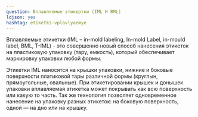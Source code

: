 ```yaml
---
question: Вплавляемые этикертки (IML И BML) 
ldjson: yes
hashtag: etiketki-vplavlyaemye
---
```


 Вплавляемые этикетки (IML – in-mold labeling, In-mold Label, in-mould label, BML, T-IML) - это совершенно новый способ нанесения этикеток на пластиковую упаковку (тару, емкость), который обеспечивает маркировку упаковки любой формы.
 
 Этикетки IML наносятся на крышки упаковки, нижние и боковые поверхности платиковой тары различной формы (круглын, прямоугольные, овальные). При этикетировании крышек и донышек упаковки вплавляемая этикетка может покрывать как всю поверхность или какую то часть. Так же технология позволяет одновременное нанесение на упаковку разных этикеток: на боковую поверхность, одной — на дно или на крышку.

